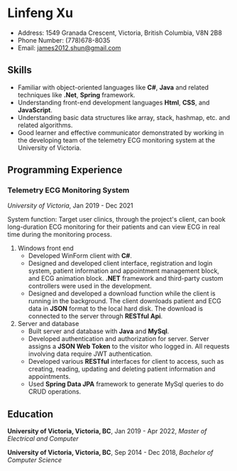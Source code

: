 <link rel="stylesheet" href="englishfont.css">

# Linfeng Xu
- Address: 1549 Granada Crescent, Victoria, British Columbia, V8N 2B8
- Phone Number: (778)678-8035
- Email: james2012.shun@gmail.com  
## Skills
- Familiar with object-oriented languages like **C#**, **Java** and related techniques like **.Net**, **Spring** framework.
- Understanding front-end development languages **Html**, **CSS**, and **JavaScript**.
- Understanding basic data structures like array, stack, hashmap, etc. and related algorithms.
- Good learner and effective communicator demonstrated by working in the developing team of the telemetry ECG monitoring system at the University of Victoria.

## Programming Experience
### Telemetry ECG Monitoring System
*University of Victoria*, Jan 2019 - Dec 2021

System function: Target user clinics, through the project's client, can book long-duration ECG monitoring for their patients and can view ECG in real time during the monitoring process.

1. Windows front end
    - Developed WinForm client with **C#**.
    - Designed and developed client interface, registration and login system, patient information and appointment management block, and ECG animation block. **.NET** framework and third-party custom controllers were used in the development.
    - Designed and developed a download function while the client is running in the background. The client downloads patient and ECG data in **JSON** format to the local hard disk. The download is connected to the server through **RESTful Api**.
2. Server and database
    - Built server and database with **Java** and **MySql**.
    - Developed authentication and authorization for server. Server assigns a **JSON Web Token** to the visitor who logged in. All requests involving data require JWT authentication.
    - Developed various **RESTful** interfaces for client to access, such as creating, reading, updating and deleting patient information and appointments.
    - Used **Spring Data JPA** framework to generate MySql queries to do CRUD operations. 

## Education
**University of Victoria, Victoria, BC**, Jan 2019 - Apr 2022, *Master of Electrical and Computer* 

**University of Victoria, Victoria, BC**, Sep 2014 - Dec 2018, *Bachelor of Computer Science* 

